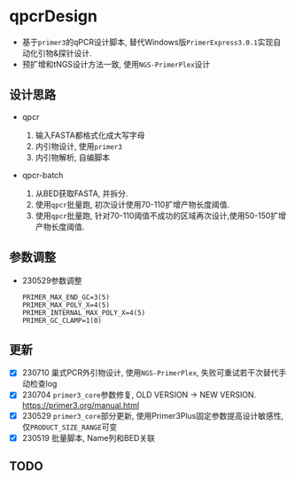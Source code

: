 # qpcrDesign
- 基于`primer3`的qPCR设计脚本, 替代Windows版`PrimerExpress3.0.1`实现自动化引物&探针设计.
- 预扩增和tNGS设计方法一致, 使用`NGS-PrimerPlex`设计

## 设计思路
- qpcr  
  1. 输入FASTA都格式化成大写字母  
  2. 内引物设计, 使用`primer3`
  3. 内引物解析, 自编脚本

- qpcr-batch  
  1. 从BED获取FASTA, 并拆分.
  2. 使用`qpcr`批量跑, 初次设计使用70-110扩增产物长度阈值.
  3. 使用`qpcr`批量跑, 针对70-110阈值不成功的区域再次设计,使用50-150扩增产物长度阈值.

## 参数调整
- 230529参数调整  
  ```
  PRIMER_MAX_END_GC=3(5)
  PRIMER_MAX_POLY_X=4(5)
  PRIMER_INTERNAL_MAX_POLY_X=4(5)
  PRIMER_GC_CLAMP=1(0)
  ```

## 更新
- [x] 230710 巢式PCR外引物设计, 使用`NGS-PrimerPlex`, 失败可重试若干次替代手动检查log
- [x] 230704 `primer3_core`参数修复, OLD VERSION -> NEW VERSION. https://primer3.org/manual.html
- [x] 230529 `primer3_core`部分更新, 使用Primer3Plus固定参数提高设计敏感性, 仅`PRODUCT_SIZE_RANGE`可变
- [x] 230519 批量脚本, Name列和BED关联

## TODO
